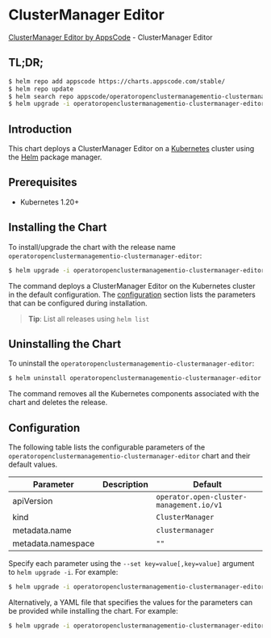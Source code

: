 # ClusterManager Editor

[ClusterManager Editor by AppsCode](https://appscode.com) - ClusterManager Editor

## TL;DR;

```bash
$ helm repo add appscode https://charts.appscode.com/stable/
$ helm repo update
$ helm search repo appscode/operatoropenclustermanagementio-clustermanager-editor --version=v0.14.0
$ helm upgrade -i operatoropenclustermanagementio-clustermanager-editor appscode/operatoropenclustermanagementio-clustermanager-editor -n default --create-namespace --version=v0.14.0
```

## Introduction

This chart deploys a ClusterManager Editor on a [Kubernetes](http://kubernetes.io) cluster using the [Helm](https://helm.sh) package manager.

## Prerequisites

- Kubernetes 1.20+

## Installing the Chart

To install/upgrade the chart with the release name `operatoropenclustermanagementio-clustermanager-editor`:

```bash
$ helm upgrade -i operatoropenclustermanagementio-clustermanager-editor appscode/operatoropenclustermanagementio-clustermanager-editor -n default --create-namespace --version=v0.14.0
```

The command deploys a ClusterManager Editor on the Kubernetes cluster in the default configuration. The [configuration](#configuration) section lists the parameters that can be configured during installation.

> **Tip**: List all releases using `helm list`

## Uninstalling the Chart

To uninstall the `operatoropenclustermanagementio-clustermanager-editor`:

```bash
$ helm uninstall operatoropenclustermanagementio-clustermanager-editor -n default
```

The command removes all the Kubernetes components associated with the chart and deletes the release.

## Configuration

The following table lists the configurable parameters of the `operatoropenclustermanagementio-clustermanager-editor` chart and their default values.

|     Parameter      | Description |                       Default                       |
|--------------------|-------------|-----------------------------------------------------|
| apiVersion         |             | <code>operator.open-cluster-management.io/v1</code> |
| kind               |             | <code>ClusterManager</code>                         |
| metadata.name      |             | <code>clustermanager</code>                         |
| metadata.namespace |             | <code>""</code>                                     |


Specify each parameter using the `--set key=value[,key=value]` argument to `helm upgrade -i`. For example:

```bash
$ helm upgrade -i operatoropenclustermanagementio-clustermanager-editor appscode/operatoropenclustermanagementio-clustermanager-editor -n default --create-namespace --version=v0.14.0 --set apiVersion=operator.open-cluster-management.io/v1
```

Alternatively, a YAML file that specifies the values for the parameters can be provided while
installing the chart. For example:

```bash
$ helm upgrade -i operatoropenclustermanagementio-clustermanager-editor appscode/operatoropenclustermanagementio-clustermanager-editor -n default --create-namespace --version=v0.14.0 --values values.yaml
```
